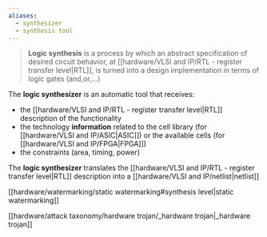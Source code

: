 ```yaml
---
aliases:
  - synthesizer
  - synthesis tool
---
```

> **Logic synthesis** is a process by which an abstract specification of desired circuit behavior, at [[hardware/VLSI and IP/RTL - register transfer level|RTL]], is turned into a design implementation in terms of logic gates (and,or,...) 


The **logic synthesizer** is an automatic tool that receives:
- the [[hardware/VLSI and IP/RTL - register transfer level|RTL]] description of the functionality 
- the technology **information** related to the cell library (for [[hardware/VLSI and IP/ASIC|ASIC]]) or the available cells (for [[hardware/VLSI and IP/FPGA|FPGA]])
- the constraints (area, timing, power)


The **logic synthesizer** translates the [[hardware/VLSI and IP/RTL - register transfer level|RTL]] description into a [[hardware/VLSI and IP/netlist|netlist]]


[[hardware/watermarking/static watermarking#synthesis level|static watermarking]]

[[hardware/attack taxonomy/hardware trojan/_hardware trojan|_hardware trojan]]

